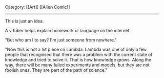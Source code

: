 Category: [[Art]] [[Alien Comic]]
___
This is just an idea. 

A v tuber helps explain homework or language on the internet. 

"But who am I to say? I'm just someone from nowhere."

"Now this is not a hit piece on Lambda. Lambda was one of only a few people that recognised that there was a problem with the current state of knowledge and tried to solve it. That is how knowledge grows. Along the way, there will be many failed experiments and models, but they are not foolish ones. They are part of the path of science." 

